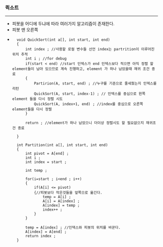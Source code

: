 ### 퀵소트 

---

* 피봇을 어디에 두냐에 따라 여러가지 알고리즘이 존재한다.
* 피봇 맨 오른쪽 
* ~~~
    void QuickSort(int a[], int start, int end)
    {
    	int index ; //사용할 로컬 변수들 선언 index는 partrition이 이루어진 위치 추적
    	int i ; //for debug
    	if(start < end) //start 인덱스가 end 인덱스보다 적으면 아직 정렬 할 element들이 남아 있으므로 계속 진행하고, element 가 하나 남았을때 재귀 조건 종료
    	{
    		Partirion(A, start, end) ; //누구를 기준으로 줄세웠는지 인덱스를 리턴
    		QuickSort(A, start, index-1) ; // 인덱스를 중심으로 왼쪽 element 들을 다시 정렬 시도		
    		QuickSort(A, index+1, end) ; //index를 중심으로 오른쪽 element들을 다시 정렬
    	}
    
    	return ; //element가 하나 남았으니 더이상 정렬시도 할 필요없으지 재귀조건 종료
    	
    }
    
    int Partition(int a[], int start, int end) 
    {
    	int pivot = A[end] ;
    	int i ;
    	int index = start ;
    	
    	int temp ;
    	
    	for(i=start ; i<end ; i++)
    	{
    		if(A[i] <= pivot) 
    		{//피봇보다 작은것들을 앞쪽으로 옮긴다.
                temp = A[i] ;
                A[i] = A[index] ;
                A[index] = temp ;
                index++ ;
    		}
    	}
    	
    	temp = A[index] ; //인덱스와 피봇의 위치를 바꾼다. 
    	A[index] = A[end] ;
    	return index ;
    }
    
    
    ~~~